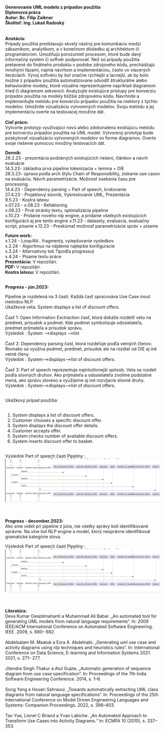 **Generovanie UML modelu z prípadov použitia**<br />
**Diplomová práca**<br />
**Autor: Bc. Filip Zaikner**<br />
**Školiteľ: Ing. Lukaš Radoský**<br />
<br /><br />
**Anotácia:**<br />
Prípady použitia predstavujú skvelý nástroj pre komunikáciu medzi
zákazníkom, analytikom, a v konečnom dôsledku aj architektom či
programátorom. Umožňujú porozumieť procesom, ktoré bude daný informačný
systém či softvér podporovať. Než sú prípady použitia pretavené do finálneho
produktu v podobe zdrojového kódu, prechádzajú mnohými fázami, najmä
návrhom a implementáciou, často vo viacerých iteráciách. Vývoj softvéru
by bol značne rýchlejší a lacnejší, ak by bolo možné z prípadov použitia
automatizovane odvodiť štrukturálne alebo behaviorálne modely, ktoré vizuálne
reprezentujeme napríklad diagramom tried či diagramom sekvencií.
Analyzujte existujúce prístupy pre konverziu prípadov použitia na modely
bližšie zdrojovému kódu. Navrhnite a implementujte metódu pre konverziu
prípadov použitia na niektorý z týchto modelov. Umožnite vizualizáciu
vytvorených modelov. Svoju metódu a jej implementáciu overte na testovacej
množine dát.<br /><br />
**Cieľ práce:**<br />
Vytvorte prototyp využívajúci novú alebo zdokonalenú existujúcu metódu
pre konverziu prípadov použitia na UML model. Vytvorený prototyp bude
poskytovať vizualizáciu vytvorených modelov vo forme diagramov. Overte
svoje riešenie pomocou množiny testovacích dát.<br />

**Denník:**<br />
28.2.23 - prezentácia podobných existujúcich riešení, článkov a návrh evaluácie<br />
14.3.23- základna prvá pipeline tokenizacia + lemma + OIE<br />
28.3.23- úprava podla arch štýlu Chain of Responsibility, získanie use casov na evaluáciu. Návrh parametrizácie. Možnosť osekania času pre processing.<br />
14.4.23 - Dependency parsing + Part of speech, krokovanie<br />
27.4.23 - Projektový slovník, Vykreslovanie UML, Prezentácia<br />
9.5.23 - Kostra latexu<br />
x.07.23 - x.08.23 - Refaktoring<br />
x.09.23 - Prvé stránky textu, optimalizácia pipeline<br />
x.10.23 - Pridanie nového nlp engine, a pridanie všetkych existujúcich konfigurácií aj pre tento engine
x.11.23 - datasety, evaluacia, evaluačny script, písanie
x.12.23 - Preskúmať možnosť parametrizácie správ + písanie

**Future work:**<br />
x.1.24 - Loop/Alt.. fragmenty, vylepšovanie vysledkov<br />
x.2.24 - Algoritmus na nájdenie najlepšie konfiguracie<br />
x.3.24 - Alternativny tok ?(podľa progressu)<br />
x.4.24 - Písanie textu práce<br />
**Prezentácia:** V repozitári.<br />
**PDF:** V repozitári.<br />
**Kostra latexu:** V repozitári.<br /><br />

**Progress - jún.2023:**<br />

Pipeline je rozdelená na 3 časti. Každá časť spracováva Use Case inout metódou NLP.<br />
Ukážková veta: System displays a list of discount offers.<br />
<br />
Časť 1: Open Information Exctraction časť, ktorá dokáže rozdeliť vetu na predmet, prísudok a podmet. Kde podmet symbolizuje odosielateľa, predmet príjmateľa a prísudok správu.<br /> 
Výsledok :   System -->displays -->list <br /> <br />
Časť 2: Dependency parsing čast, ktorá rozdeľuje podľa vetných členov. Rovnako sa využíva podmet, predmet, prísudok ale na rozdiel od OIE aj iné vetné členy.<br /> 
Výsledok :   System-->displays-->list of discount offers. <br /> <br />
Časť 3: Part of speech reprezentuje najintuitívnejší spôsob. Veta sa rozdelí podľa slovných druhov. Ako prijmateľa a odosielateľa zvolíme podstatné mená, ako správu sloveso a využijeme aj iné rozvíjacie slovné druhy.<br /> 
Výsledok :  System-->displays-->list of discount offers. <br /> <br /> 

Ukážkový prípad použitia: <br /> <br /> 

1. System displays a list of discount offers. <br /> 
2. Customer chooses a specific discount offer. <br /> 
3. System displays the discount offer details. <br /> 
4. Customer accepts offer. <br /> 
5. System checks number of available discount offers. <br /> 
6. System inserts discount offer to basket. <br /> <br /> 

Výsledok Part of speech časti Pipeliny : <br />
![POS pipeline - 06.2023](pipeline.png)<br /><br /><br />

**Progress - december.2023:**<br />
Ako sme videli pri pipeline z júna, nie všetky správy boli identifikované správne. Na vine bol NLP engine a model, ktorý nesprávne identifikoval gramatické kategórie slova. 

Výsledok Part of speech časti Pipeliny : <br />
![POS pipeline - 12.2023](pipeline.png)<br /><br /><br />

**Literatúra:**<br />
Deva Kumar Deeptimahanti a Muhammad Ali Babar. „An automated tool for generating UML models from natural language requirements“. In: 2009 IEEE/ACM
International Conference on Automated Software Engineering. IEEE. 2009, s. 680–
682.<br /><br />
Abdelsalam M. Maatuk a Esra A. Abdelnabi. „Generating uml use case and activity diagrams using nlp techniques and heuristics rules“. In: International Conference on Data Science, E-learning and Information Systems 2021. 2021, s. 271–
277.<br /><br />
Jitendra Singh Thakur a Atul Gupta. „Automatic generation of sequence diagram
from use case specification“. In: Proceedings of the 7th India Software Engineering
Conference. 2014, s. 1–6.<br /><br />
Song Yang a Houari Sahraoui. „Towards automatically extracting UML class diagrams from natural language specifications“. In: Proceedings of the 25th International Conference on Model Driven Engineering Languages and Systems: Companion Proceedings. 2022, s. 396–403.<br /><br />
Tao Yue, Lionel C Briand a Yvan Labiche. „An Automated Approach to Transform
Use Cases into Activity Diagrams.“ In: ECMFA 10 (2010), s. 337–353.<br />

